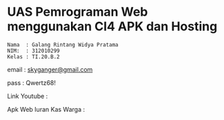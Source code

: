 # UAS Pemrograman Web menggunakan CI4 APK dan Hosting
~~~
Nama  : Galang Rintang Widya Pratama
NIM:  : 312010299
Kelas : TI.20.B.2
~~~
email : skyganger@gmail.com

pass : Qwertz68!

Link Youtube :

Apk Web Iuran Kas Warga :

